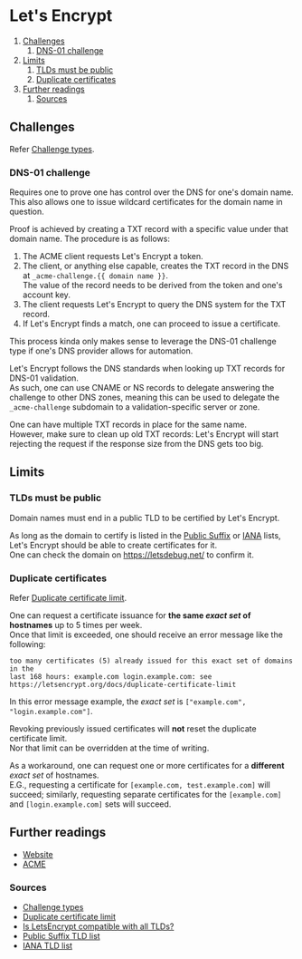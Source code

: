 # Let's Encrypt

1. [Challenges](#challenges)
   1. [DNS-01 challenge](#dns-01-challenge)
1. [Limits](#limits)
   1. [TLDs must be public](#tlds-must-be-public)
   1. [Duplicate certificates](#duplicate-certificates)
1. [Further readings](#further-readings)
   1. [Sources](#sources)

## Challenges

Refer [Challenge types].

### DNS-01 challenge

Requires one to prove one has control over the DNS for one's domain name.<br/>
This also allows one to issue wildcard certificates for the domain name in question.

Proof is achieved by creating a TXT record with a specific value under that domain name.
The procedure is as follows:

1. The ACME client requests Let's Encrypt a token.
1. The client, or anything else capable, creates the TXT record in the DNS at `_acme-challenge.{{ domain name }}`.<br/>
   The value of the record needs to be derived from the token and one's account key.
1. The client requests Let's Encrypt to query the DNS system for the TXT record.
1. If Let's Encrypt finds a match, one can proceed to issue a certificate.

This process kinda only makes sense to leverage the DNS-01 challenge type if one's DNS provider allows for automation.

Let's Encrypt follows the DNS standards when looking up TXT records for DNS-01 validation.<br/>
As such, one can use CNAME or NS records to delegate answering the challenge to other DNS zones, meaning this can be
used to delegate the `_acme-challenge` subdomain to a validation-specific server or zone.

One can have multiple TXT records in place for the same name.<br/>
However, make sure to clean up old TXT records: Let's Encrypt will start rejecting the request if the response size from
the DNS gets too big.

## Limits

### TLDs must be public

Domain names must end in a public TLD to be certified by Let's Encrypt.

As long as the domain to certify is listed in the [Public Suffix][public suffix tld list] or [IANA][iana tld list]
lists, Let's Encrypt should be able to create certificates for it.<br/>
One can check the domain on <https://letsdebug.net/> to confirm it.

### Duplicate certificates

Refer [Duplicate certificate limit].

One can request a certificate issuance for **the same _exact set_ of hostnames** up to 5 times per week.<br/>
Once that limit is exceeded, one should receive an error message like the following:

```plaintext
too many certificates (5) already issued for this exact set of domains in the
last 168 hours: example.com login.example.com: see https://letsencrypt.org/docs/duplicate-certificate-limit
```

In this error message example, the _exact set_ is `["example.com", "login.example.com"]`.

Revoking previously issued certificates will **not** reset the duplicate certificate limit.<br/>
Nor that limit can be overridden at the time of writing.

As a workaround, one can request one or more certificates for a **different** _exact set_ of hostnames.<br/>
E.G., requesting a certificate for `[example.com, test.example.com]` will succeed; similarly, requesting separate
certificates for the `[example.com]` and `[login.example.com]` sets will succeed.

## Further readings

- [Website]
- [ACME]

### Sources

- [Challenge types]
- [Duplicate certificate limit]
- [Is LetsEncrypt compatible with all TLDs?]
- [Public Suffix TLD list]
- [IANA TLD list]

<!--
  Reference
  ═╬═Time══
  -->

<!-- In-article sections -->
<!-- Knowledge base -->
[acme]: acme.md

<!-- Files -->
<!-- Upstream -->
[challenge types]: https://letsencrypt.org/docs/challenge-types/
[duplicate certificate limit]: https://letsencrypt.org/docs/duplicate-certificate-limit/
[website]: https://letsencrypt.org/

<!-- Others -->
[iana tld list]: https://www.iana.org/domains/root/db
[is letsencrypt compatible with all tlds?]: https://community.letsencrypt.org/t/is-letsencrypt-compatible-with-all-tlds/142277/3
[public suffix tld list]: https://publicsuffix.org/list/public_suffix_list.dat
